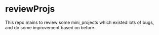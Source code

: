 # reviewProjs
This repo mains to review some mini_projects which existed lots of bugs, and do some  improvement based on before.
